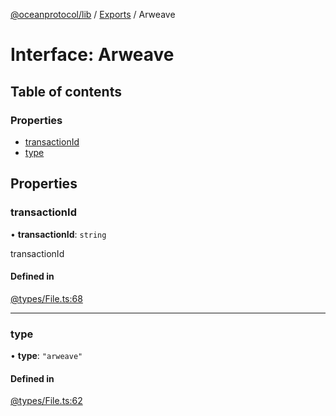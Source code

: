 [@oceanprotocol/lib](../README.md) / [Exports](../modules.md) / Arweave

# Interface: Arweave

## Table of contents

### Properties

- [transactionId](Arweave.md#transactionid)
- [type](Arweave.md#type)

## Properties

### transactionId

• **transactionId**: `string`

transactionId

#### Defined in

[@types/File.ts:68](https://github.com/oceanprotocol/ocean.js/blob/fbcd13ac/src/@types/File.ts#L68)

___

### type

• **type**: ``"arweave"``

#### Defined in

[@types/File.ts:62](https://github.com/oceanprotocol/ocean.js/blob/fbcd13ac/src/@types/File.ts#L62)
